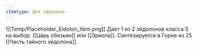 ```yaml
---
itemtype: Для эйдолона
---
```

![[Temp/Placeholder_Eidolon_Item.png]]
Дает 1 из 2 эйдолонов класса S на выбор: [[Царь обезьян]] или [[Эриола]]. Синтезируется в Горне из 25 [[Часть тайного эйдолона]].
